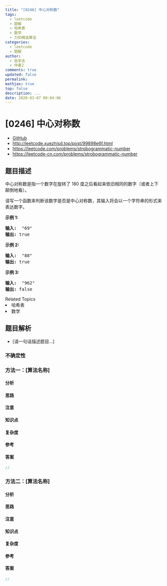 ```yaml
---
title: "[0246] 中心对称数"
tags:
  - leetcode
  - 题解
  - 哈希表
  - 数学
  - 力扣精选算法
categories:
  - leetcode
  - 题解
author:
  - 张学志
  - 作者2
comments: true
updated: false
permalink:
mathjax: true
top: false
description: ...
date: 2020-03-07 00:04:06
---
```



# [0246] 中心对称数
* [GitHub](https://github.com/algoboy101/LeetCodeCrowdsource/tree/master/_posts/QA/%5B0246%5D%20%E4%B8%AD%E5%BF%83%E5%AF%B9%E7%A7%B0%E6%95%B0.md)
* http://leetcode.xuezhisd.top/post/99898e6f.html
* https://leetcode.com/problems/strobogrammatic-number
* https://leetcode-cn.com/problems/strobogrammatic-number


## 题目描述

<p>中心对称数是指一个数字在旋转了&nbsp;180 度之后看起来依旧相同的数字（或者上下颠倒地看）。</p>

<p>请写一个函数来判断该数字是否是中心对称数，其输入将会以一个字符串的形式来表达数字。</p>

<p><strong>示例 1:</strong></p>

<pre><strong>输入:</strong>  &quot;69&quot;
<strong>输出:</strong> true
</pre>

<p><strong>示例 2:</strong></p>

<pre><strong>输入:</strong>  &quot;88&quot;
<strong>输出:</strong> true</pre>

<p><strong>示例 3:</strong></p>

<pre><strong>输入:</strong>  &quot;962&quot;
<strong>输出:</strong> false</pre>
<div><div>Related Topics</div><div><li>哈希表</li><li>数学</li></div></div>


## 题目解析
* [请一句话描述题目...]

### 不确定性


### 方法一：[算法名称]

#### 分析

#### 思路

#### 注意

#### 知识点

#### 复杂度

#### 参考

#### 答案

```cpp
//
```


### 方法二：[算法名称]

#### 分析

#### 思路

#### 注意

#### 知识点

#### 复杂度

#### 参考

#### 答案

```cpp
//
```


